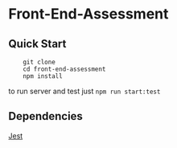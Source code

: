 # Front-End-Assessment

## Quick Start

```
    git clone
    cd front-end-assessment
    npm install
```

to run server and test just `npm run start:test`

## Dependencies

[Jest](https://jestjs.io/)
